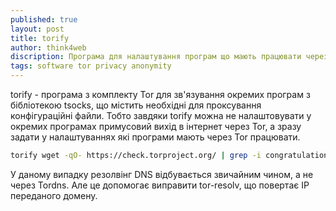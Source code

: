 ```yaml
---
published: true
layout: post
title: torify
author: think4web
discription: Програма для налаштування програм що мають працювати через Tor
tags: software tor privacy anonymity
---
```


torify - програма з комплекту Tor для зв'язування окремих програм з бібліотекою tsocks, що містить необхідні для проксування конфігураційні файли. Тобто завдяки torify можна не налаштовувати у окремих програмах примусовий вихід в інтернет через Tor, а зразу задати у налаштуваннях які програми мають через Tor працювати.

```bash
torify wget -qO- https://check.torproject.org/ | grep -i congratulations
```

У даному випадку резолвінг DNS відбувається звичайним чином, а не через Tordns. Але це допомогає виправити tor-resolv, що повертає IP переданого домену.
